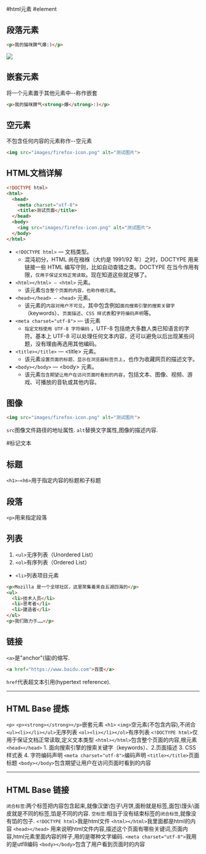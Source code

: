 #html元素   #element  

## 段落元素
```html
<p>我的猫咪脾气爆:)</p>
```
![](https://cdn.jsdelivr.net/gh/erichen1995/MarkdownPhotos@master/img/20200929135848.png)
## 嵌套元素
将一个元素置于其他元素中--称作嵌套
```html
<p>我的猫咪脾气<strong>爆</strong>:)</p>
```
## 空元素
不包含任何内容的元素称作--空元素
```html
<img src="images/firefox-icon.png" alt="测试图片">
```

## HTML文档详解
```html
<!DOCTYPE html>
<html>
  <head>
    <meta charset="utf-8">
    <title>测试页面</title>
  </head>
  <body>
    <img src="images/firefox-icon.png" alt="测试图片">
  </body>
</html>
```
- `<!DOCTYPE html>` — 文档类型。
	- 混沌初分，HTML 尚在襁褓（大约是 1991/92 年）之时，DOCTYPE 用来链接一些 HTML 编写守则，比如自动查错之类。DOCTYPE 在当今作用有限，`仅用于保证文档正常读取`。现在知道这些就足够了。
- `<html></html> — <html>` 元素。
	- 该元素`包含整个页面的内容，也称作根元素`。
- `<head></head> — <head>` 元素。
	- 该元素的`内容对用户不可见`，其中包含例如`面向搜索引擎的搜索关键字`（keywords）、`页面描述`、`CSS 样式表`和`字符编码声明`等。
- ``<meta charset="utf-8">`` — 该元素
	- `指定文档使用 UTF-8 字符编码` ，UTF-8 包括绝大多数人类已知语言的字符。基本上 UTF-8 可以处理任何文本内容，还可以避免以后出现某些问题，没有理由再选用其他编码。
- ``<title></title>`` — \<title> 元素。
	- 该元素`设置页面的标题，显示在浏览器标签页上`，也作为收藏网页的描述文字。
- ``<body></body>`` — \<body> 元素。
	- 该元素`包含期望让用户在访问页面时看到的内容`，包括文本、图像、视频、游戏、可播放的音轨或其他内容。

## 图像
```html
<img src="images/firefox-icon.png" alt="测试图片">
```
`src`图像文件路径的地址属性.
`alt`替换文字属性,图像的描述内容.

#标记文本

## 标题
`<h1>–<h6>`用于指定内容的标题和子标题

## 段落
`<p>`用来指定段落

## 列表
1. `<ul>`无序列表（Unordered List）
2. `<ol>`有序列表（Ordered List）
- `<li>`列表项目元素
```html
<p>Mozilla 是一个全球社区，这里聚集着来自五湖四海的</p>
<ul> 
  <li>技术人员</li>
  <li>思考者</li>
  <li>建造者</li>
</ul>
<p>我们致力于……</p>
```

## 链接
`<a>`是"anchor"(锚)的缩写.
```html
<a href="https://www.baidu.com">百度</a>
```
`href`代表超文本引用(hypertext reference).

---
## HTML Base 提炼
`<p>`
`<p><strong></strong></p>`嵌套元素
`<h1>`
`<img>`空元素(不包含内容),不闭合
`<ul><li></li></ul>`无序列表
`<ol><li></li></ol>`有序列表
`<!DOCTYPE html>`仅用于保证文档正常读取,定义文本类型
`<html></html>`包含整个页面的内容,根元素
`<head></head>`	1. 面向搜索引擎的搜索关键字（keywords）、2.页面描述 3. CSS 样式表 4. 字符编码声明
`<meta charset="utf-8">`编码声明
`<title></title>`页面标题
`<body></body>`包含期望让用户在访问页面时看到的内容

---
## HTML Base 链接
`闭合标签`:两个标签把内容包含起来,就像汉堡\包子\月饼,面粉就是标签,面包\馒头\面皮就是不同的标签,馅是不同的内容.
`空标签`:相当于没有结束标签的`闭合标签`,就像没有馅的包子.
`<!DOCTYPE html>`我是html文件
`<html></html>`我里面都是html的内容
`<head></head>`	用来说明html文件内容,描述这个页面有哪些关键词,页面内容,html元素里面内容的样子,用的是哪种文字编码.
`<meta charset="utf-8">`我用的是utf8编码
`<body></body>`包含了用户看到页面时的内容